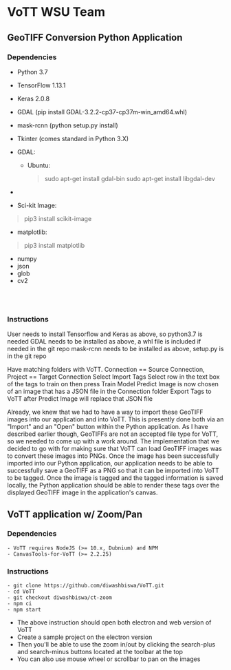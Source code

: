 # VoTT WSU Team
## GeoTIFF Conversion Python Application

### Dependencies
 - Python 3.7
 - TensorFlow 1.13.1
 - Keras 2.0.8
 - GDAL (pip install GDAL-3.2.2-cp37-cp37m-win_amd64.whl)
 - mask-rcnn (python setup.py install)
 - Tkinter (comes standard in Python 3.X)
 - GDAL:
	 - Ubuntu:
		> sudo apt-get install gdal-bin
		> sudo apt-get install libgdal-dev
  - 
		
- Sci-kit Image:
>pip3 install scikit-image

- matplotlib:
>pip3 install matplotlib 

- numpy
- json
- glob
- cv2

<br/><br/>

### Instructions

User needs to install Tensorflow and Keras as above, so python3.7 is needed
GDAL needs to be installed as above, a whl file is included if needed in the git repo
mask-rcnn needs to be installed as above, setup.py is in the git repo 

Have matching folders with VoTT. Connection == Source Connection, Project == Target Connection
Select Import Tags
Select row in the text box of the tags to train on then press Train Model
Predict Image is now chosen of an image that has a JSON file in the Connection folder
Export Tags to VoTT after Predict Image will replace that JSON file

Already, we knew that we had to have a way to import these GeoTIFF 
images into our application and into VoTT. This is presently done both via an "Import" and an "Open" button within the Python application.
As I have described earlier though, GeoTIFFs are not an accepted file type for VoTT, so we needed to come up with a work around. The
implementation that we decided to go with for making sure that VoTT can load GeoTIFF
images was to convert these images into PNGs. Once the image has been successfully imported into our Python application, our application needs to be able to 
successfully save a GeoTIFF as a PNG so that it can be imported into VoTT to be tagged.
Once the image is tagged and the tagged information is saved locally, the Python application should be able to render these tags over the displayed GeoTIFF image in the
application's canvas.

## VoTT application w/ Zoom/Pan

### Dependencies
	- VoTT requires NodeJS (>= 10.x, Dubnium) and NPM
	- CanvasTools-for-VoTT (>= 2.2.25)

### Instructions
	- git clone https://github.com/diwashbiswa/VoTT.git
	- cd VoTT
	- git checkout diwashbiswa/ct-zoom
	- npm ci
	- npm start

- The above instruction should open both electron and web version of VoTT
- Create a sample project on the electron version
- Then you'll be able to use the zoom in/out by clicking the search-plus and search-minus buttons located at the toolbar at the top
- You can also use mouse wheel or scrollbar to pan on the images
